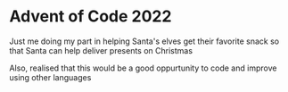 # Advent of Code 2022

Just me doing my part in helping Santa's elves get their favorite snack so that Santa can help deliver presents on Christmas

Also, realised that this would be a good oppurtunity to code and improve using other languages
